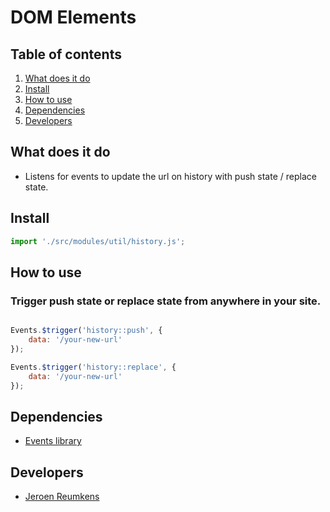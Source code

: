 
# DOM Elements

## Table of contents
1. [What does it do](#markdown-header-what-does-it-do)
2. [Install](#markdown-header-install)
3. [How to use](#markdown-header-how-to-use)
4. [Dependencies](#markdown-header-dependencies)
5. [Developers](#markdown-header-developers)


## What does it do
* Listens for events to update the url on history with push state / replace state.

## Install
```javascript
import './src/modules/util/history.js';
```

## How to use
### Trigger push state or replace state from anywhere in your site.
```javascript

Events.$trigger('history::push', {
    data: '/your-new-url'
});

Events.$trigger('history::replace', {
    data: '/your-new-url'
});

```

## Dependencies
* [Events library](/utilities/events/)

## Developers
* [Jeroen Reumkens](mailto:jeroen.reumkens@tamtam.nl)
